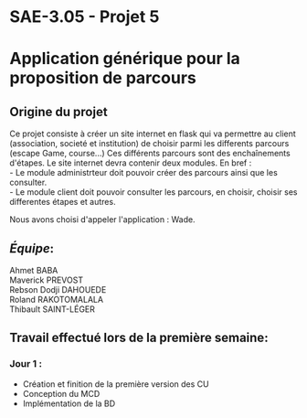 # SAE-3.05 - Projet 5

# Application générique pour la proposition de parcours

## Origine du projet
  Ce projet consiste à créer un site internet en flask qui va permettre au client (association, societé et institution) de choisir parmi les differents parcours (escape Game, course...)
  Ces différents parcours sont des enchaînements d'étapes.
  Le site internet devra contenir deux modules.
  En bref :  
    - Le module administrteur doit pouvoir créer des parcours ainsi que les consulter.  
    - Le module client doit pouvoir consulter les parcours, en choisir, choisir ses differentes étapes et autres.  
  
Nous avons choisi d'appeler l'application : Wade.  
  
## **_Équipe_**:
Ahmet BABA  
Maverick PREVOST  
Rebson Dodji DAHOUEDE  
Roland RAKOTOMALALA  
Thibault SAINT-LÉGER  
  
## **Travail effectué lors de la première semaine**:
### Jour 1 :
  - Création et finition de la première version des CU
  - Conception du MCD
  - Implémentation de la BD
